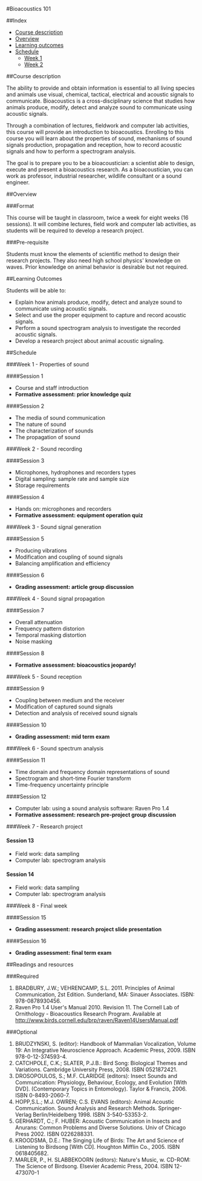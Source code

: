 #Bioacoustics 101

##Index

* [Course description](course-description)
* [Overview](overview)
* [Learning outcomes](learning-outcomes)
* [Schedule](schedule)
   * [Week 1](week-1---properties-of-sound)
   * [Week 2](week-2---sound-recording)

##Course description

The ability to provide and obtain information is essential to all living species and animals use visual, chemical, tactical, electrical and acoustic signals to communicate. Bioacoustics is a cross-disciplinary science that studies how animals produce, modify, detect and analyze sound to communicate using acoustic signals.

Through a combination of lectures, fieldwork and computer lab activities, this course will provide an introduction to bioacoustics. Enrolling to this course you will learn about the properties of sound, mechanisms of sound signals production, propagation and reception, how to record acoustic signals and how to perform a spectrogram analysis.

The goal is to prepare you to be a bioacoustician: a scientist able to design, execute and present a bioacoustics research. As a bioacoustician, you can work as professor, industrial researcher, wildlife consultant or a sound engineer. 

##Overview

###Format

This course will be taught in classroom, twice a week for eight weeks (16 sessions). It will combine lectures, field work and computer lab activities, as students will be required to develop a research project.

###Pre-requisite

Students must know the elements of scientific method to design their research projects. They also need high school physics' knowledge on waves. Prior knowledge on animal behavior is desirable but not required.


##Learning Outcomes

Students will be able to:

* Explain how animals produce, modify, detect and analyze sound to communicate using acoustic signals.
* Select and use the proper equipment to capture and record acoustic signals.
* Perform a sound spectrogram analysis to investigate the recorded acoustic signals.
* Develop a research project about animal acoustic signaling.


##Schedule

###Week 1 - Properties of sound

####Session 1
* Course and staff introduction
* __Formative assessment: prior knowledge quiz__

####Session 2
* The media of sound communication
* The nature of sound
* The characterization of sounds
* The propagation of sound

###Week 2 - Sound recording

####Session 3
* Microphones, hydrophones and recorders types
* Digital sampling: sample rate and sample size
* Storage requirements

####Session 4
* Hands on: microphones and recorders
* __Formative assessment: equipment operation quiz__

###Week 3 - Sound signal generation

####Session 5
* Producing vibrations
* Modification and coupling of sound signals
* Balancing amplification and efficiency

####Session 6
* __Grading assessment: article group discussion__

###Week 4 - Sound signal propagation

####Session 7
* Overall attenuation
* Frequency pattern distorion
* Temporal masking distortion
* Noise masking

####Session 8
* __Formative assessment: bioacoustics jeopardy!__

###Week 5 - Sound reception

####Session 9
* Coupling between medium and the receiver
* Modification of captured sound signals
* Detection and analysis of received sound signals

####Session 10
* __Grading assessment: mid term exam__

###Week 6 - Sound spectrum analysis

####Session 11
* Time domain and frequency domain representations of sound
* Spectrogram and short-time Fourier transform
* Time-frequency uncertainty principle
 
####Session 12
* Computer lab: using a sound analysis software: Raven Pro 1.4
* __Formative assessment: research pre-project group discussion__

###Week 7 - Research project

#### Session 13
* Field work: data sampling 
* Computer lab: spectrogram analysis

#### Session 14
* Field work: data sampling 
* Computer lab: spectrogram analysis

###Week 8 - Final week

####Session 15
* __Grading assessment: research project slide presentation__

####Session 16
* __Grading assessment: final term exam__

##Readings and resources

###Required

1. BRADBURY, J.W.; VEHRENCAMP, S.L. 2011. Principles of Animal Communication, 2st Edition. Sunderland, MA:
Sinauer Associates. ISBN: 978-0878930456.
2. Raven Pro 1.4 User's Manual 2010. Revision 11. The Cornell Lab of Ornithology - Bioacoustics Research Program. Available at http://www.birds.cornell.edu/brp/raven/Raven14UsersManual.pdf
 
###Optional

1. BRUDZYNSKI, S. (editor): Handbook of Mammalian Vocalization, Volume 19: An Integrative Neuroscience Approach. Academic Press, 2009. ISBN 978-0-12-374593-4.
2. CATCHPOLE, C.K.; SLATER, P.J.B.: Bird Song: Biological Themes and Variations. Cambridge University Press, 2008. ISBN 0521872421.
3. DROSOPOULOS, S.; M.F. CLARIDGE (editors): Insect Sounds and Communication: Physiology, Behaviour, Ecology, and Evolution [With DVD]. (Contemporary Topics in Entomology). Taylor & Francis, 2006. ISBN 0-8493-2060-7.
4. HOPP,S.L.; M.J. OWREN; C.S. EVANS (editors): Animal Acoustic Communication. Sound Analysis and Research Methods. Springer-Verlag Berlin/Heidelberg 1998. ISBN 3-540-53353-2.
5. GERHARDT, C.; F. HUBER: Acoustic Communication in Insects and Anurans: Common Problems and Diverse Solutions. Univ of Chicago Press 2002. ISBN 0226288331.
6. KROODSMA, D.E.: The Singing Life of Birds: The Art and Science of Listening to Birdsong [With CD]. Houghton Mifflin Co., 2005. ISBN 0618405682.
7. MARLER, P., H. SLABBEKOORN (editors): Nature's Music, w. CD-ROM: The Science of Birdsong. Elsevier Academic Press, 2004. ISBN 12-473070-1
